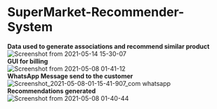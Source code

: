 # SuperMarket-Recommender-System
**Data used to generate associations and recommend similar product**<br/>
![Screenshot from 2021-05-14 15-30-07](https://user-images.githubusercontent.com/68803511/118256230-e8f9a380-b4ca-11eb-88ae-9c9f63d4fdbf.png)
</br>**GUI for billing**</br>
![Screenshot from 2021-05-08 01-41-12](https://user-images.githubusercontent.com/68803511/118256252-ee56ee00-b4ca-11eb-95f6-4ae0f93fe426.png)
</br>**WhatsApp Message send to the customer**</br>
![Screenshot_2021-05-08-01-15-41-907_com whatsapp](https://user-images.githubusercontent.com/68803511/118505355-f6709100-b749-11eb-95a7-c881fc5bd7f1.jpg)
</br>**Recommendations generated**</br>
![Screenshot from 2021-05-08 01-40-44](https://user-images.githubusercontent.com/68803511/118256258-f0b94800-b4ca-11eb-8383-d3169955cb4c.png)
